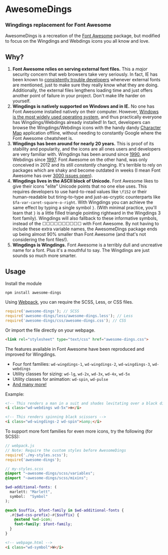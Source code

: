 # AwesomeDings
### Wingdings replacement for Font Awesome

AwesomeDings is a recreation of the [Font Awesome](http://fontawesome.io/) package, but modified to focus on the Wingdings and Webdings icons you all know and love.

## Why?

 1. **Font Awesome relies on serving external font files.** This a _major_ security concern that web browsers take very seriously. In fact, IE has been known to [consistently trouble developers](https://github.com/FortAwesome/Font-Awesome/wiki/Troubleshooting#im-hosting-fonts-on-my-server-and-icons-dont-show-up) whenever external fonts are mentioned, just to make sure they really know what they are doing. Additionally, the external files lengthens loading time and just offers another point of failure in your project. Don't make life harder on yourself.
 2. **Wingdings is natively supported on Windows and in IE.** No one has Font Awesome installed natively on their computer. However, [Windows is the most widely used operating system](https://en.wikipedia.org/wiki/Usage_share_of_operating_systems#Desktop_and_laptop_computers), and thus practically everyone has Wingdings/Webdings already installed! In fact, developers can browse the Wingdings/Webdings icons with the handy dandy [Character Map](https://en.wikipedia.org/wiki/Character_Map) application offline, without needing to constantly Google where the Font Awesome cheatsheet is.
 3. **Wingdings has been around for nearly 20 years.** This is proof of its stability and popularity, and the icons are all ones users and developers are very familiar with. Wingdings has been around since [1990](https://en.wikipedia.org/wiki/Wingdings), and Webdings since [1997](https://en.wikipedia.org/wiki/Webdings). Font Awesome on the other hand, was only conceived in 2012 and its still _constantly_ changing. It's terrible to rely on packages which are shaky and become outdated in weeks (I mean Font Awesome has over [3000 issues open](https://github.com/FortAwesome/Font-Awesome/issues)).
 4. **Wingdings lives in the ASCII block of Unicode.** Font Awesome likes to give their icons "elite" Unicode points that no one else uses. This requires developers to use hard-to-read values like `\f152` or their human-readable but tiring-to-type and just-as-cryptic counterparts like `$fa-var-caret-square-o-right`. With Wingdings you can achieve the same effect by typing a single symbol `}`. (With minimal practice, you'll learn that `}` is a little filled triangle pointing rightward in the Wingdings 3 font family). Wingdings will also fallback to these informative symbols, instead of the ☐☐☐☐☐☐☐☐☐☐ with Font Awesome. By not having to include these extra variable names, the AwesomeDings package ends up being almost 90% smaller than Font Awesome (and that's not considering the font files!).
 5. **Wingdings is Wingdings.** Font Awesome is a terribly dull and uncreative name for a font. Plus it's a mouthful to say. The Wingdings are just sounds so much more smarter.

## Usage

Install the module

```
npm install awesome-dings
```

Using [Webpack](https://webpack.github.io/), you can require the SCSS, Less, or CSS files.

```javascript
require('awesome-dings'); // SCSS
require('awesome-dings/less/awesome-dings.less'); // Less
require('awesome-dings/css/awesome-dings.css'); // CSS
```

Or import the file directly on your webpage.

```html
<link rel="stylesheet" type="text/css" href="awesome-dings.css">
```

The features available in Font Awesome have been reproduced and improved for Wingdings.

 - Four font families: `wd-wingdings-1`, `wd-wingdings-2`, `wd-wingdings-3`, `wd-webdings`
 - Utility classes for sizing: `wd-lg`, `wd-2x`, `wd-3x`, `wd-4x`, `wd-5x`
 - Utility classes for animation: `wd-spin`, `wd-pulse`
 - [And many more!](https://fortawesome.github.io/Font-Awesome/examples/)

Example:

```html
<!-- This renders a man in a suit and shades levitating over a black disc -->
<i class="wd-webdings wd-5x">m</i>

<!-- This renders spinning black scissors -->
<i class="wd-wingdings-2 wd-spin">&amp;</i>
```

To support more font families for even more icons, try the following (for SCSS):

```javascript
// webpack.js
// Note: Require the custom styles before AwesomeDings
require('./my-styles.scss');
require('awesome-dings');
```

```scss
// my-styles.scss
@import "~awesome-dings/scss/variables";
@import "~awesome-dings/scss/mixins";

$wd-additional-fonts: (
  marlett: "Marlett",
  symbol:  "Symbol"
);

@each $suffix, $font-family in $wd-additional-fonts {
  .#{$wd-css-prefix}-#{$suffix} {
    @extend %wd-icon;
    font-family: $font-family;
  }
}
```

```html
<!-- webpage.html -->
<i class="wd-symbol">W</i>
```
